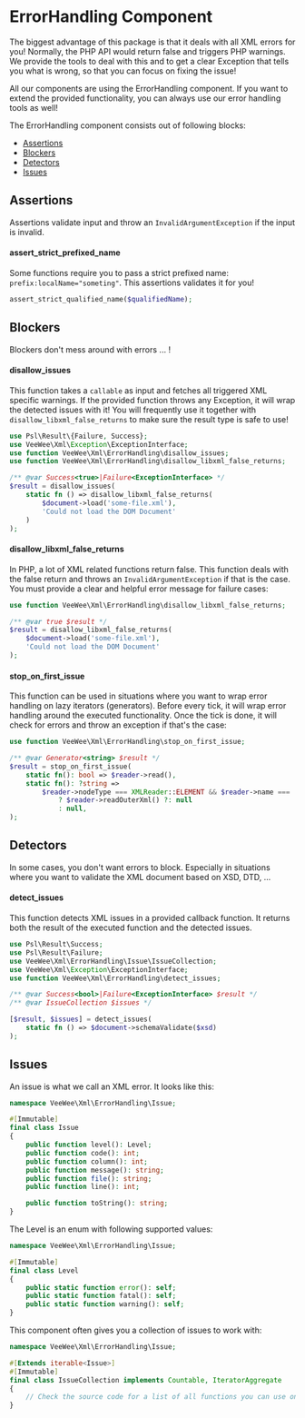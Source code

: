 # ErrorHandling Component

The biggest advantage of this package is that it deals with all XML errors for you!
Normally, the PHP API would return false and triggers PHP warnings.
We provide the tools to deal with this and to get a clear Exception that tells you what is wrong, so that you can focus on fixing the issue! 

All our components are using the ErrorHandling component.
If you want to extend the provided functionality, you can always use our error handling tools as well!

The ErrorHandling component consists out of following blocks:

* [Assertions](#assertions)
* [Blockers](#blockers)
* [Detectors](#detectors)
* [Issues](#issues)


## Assertions

Assertions validate input and throw an `InvalidArgumentException` if the input is invalid.

#### assert_strict_prefixed_name

Some functions require you to pass a strict prefixed name: `prefix:localName="someting"`.
This assertions validates it for you!

```php
assert_strict_qualified_name($qualifiedName);
```

## Blockers

Blockers don't mess around with errors ... !

#### disallow_issues

This function takes a `callable` as input and fetches all triggered XML specific warnings.
If the provided function throws any Exception, it will wrap the detected issues with it!
You will frequently use it together with `disallow_libxml_false_returns` to make sure the result type is safe to use!

```php
use Psl\Result\{Failure, Success};
use VeeWee\Xml\Exception\ExceptionInterface;
use function VeeWee\Xml\ErrorHandling\disallow_issues;
use function VeeWee\Xml\ErrorHandling\disallow_libxml_false_returns;

/** @var Success<true>|Failure<ExceptionInterface> */
$result = disallow_issues(
    static fn () => disallow_libxml_false_returns(
        $document->load('some-file.xml'),
        'Could not load the DOM Document'
    )
);
```

#### disallow_libxml_false_returns

In PHP, a lot of XML related functions return false.
This function deals with the false return and throws an `InvalidArgumentException` if that is the case.
You must provide a clear and helpful error message for failure cases:

```php
use function VeeWee\Xml\ErrorHandling\disallow_libxml_false_returns;

/** @var true $result */
$result = disallow_libxml_false_returns(
    $document->load('some-file.xml'),
    'Could not load the DOM Document'
);
```

#### stop_on_first_issue

This function can be used in situations where you want to wrap error handling on lazy iterators (generators).
Before every tick, it will wrap error handling around the executed functionality.
Once the tick is done, it will check for errors and throw an exception if that's the case:

```php
use function VeeWee\Xml\ErrorHandling\stop_on_first_issue;

/** @var Generator<string> $result */
$result = stop_on_first_issue(
    static fn(): bool => $reader->read(),
    static fn(): ?string =>
        $reader->nodeType === XMLReader::ELEMENT && $reader->name === 'user'
            ? $reader->readOuterXml() ?: null
            : null,
);
```

## Detectors

In some cases, you don't want errors to block.
Especially in situations where you want to validate the XML document based on XSD, DTD, ...

#### detect_issues

This function detects XML issues in a provided callback function.
It returns both the result of the executed function and the detected issues.

```php
use Psl\Result\Success;
use Psl\Result\Failure;
use VeeWee\Xml\ErrorHandling\Issue\IssueCollection;
use VeeWee\Xml\Exception\ExceptionInterface;
use function VeeWee\Xml\ErrorHandling\detect_issues;

/** @var Success<bool>|Failure<ExceptionInterface> $result */
/** @var IssueCollection $issues */

[$result, $issues] = detect_issues(
    static fn () => $document->schemaValidate($xsd)
);
```

## Issues

An issue is what we call an XML error.
It looks like this:

```php
namespace VeeWee\Xml\ErrorHandling\Issue;

#[Immutable]
final class Issue
{
    public function level(): Level;
    public function code(): int;
    public function column(): int;
    public function message(): string;
    public function file(): string;
    public function line(): int;

    public function toString(): string;
}
```

The Level is an enum with following supported values:

```php
namespace VeeWee\Xml\ErrorHandling\Issue;

#[Immutable]
final class Level
{
    public static function error(): self;
    public static function fatal(): self;
    public static function warning(): self;
}
```

This component often gives you a collection of issues to work with:

```php
namespace VeeWee\Xml\ErrorHandling\Issue;

#[Extends iterable<Issue>]
#[Immutable]
final class IssueCollection implements Countable, IteratorAggregate
{
    // Check the source code for a list of all functions you can use on this collection! 
}
```
